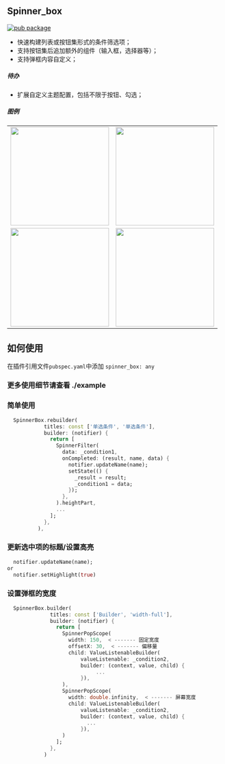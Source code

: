 ## Spinner_box
[![pub package](https://img.shields.io/pub/v/spinner_box.svg)](https://pub.dev/packages/spinner_box)


- 快速构建列表或按钮集形式的条件筛选项；
- 支持按钮集后追加额外的组件（输入框，选择器等）；
- 支持弹框内容自定义；

##### 待办
- 扩展自定义主题配置，包括不限于按钮、勾选；

##### 图例

|   |  |
| ------------- | ------------- |
|  <img src="https://github.com/boomcx/spinner_box/blob/main/assets/builder.gif" width="230px">  | <img src="https://github.com/boomcx/spinner_box/blob/main/assets/custom_select.gif" width="230px"> |
|  <img src="https://github.com/boomcx/spinner_box/blob/main/assets/single_select.gif" width="230px">  | <img src="https://github.com/boomcx/spinner_box/blob/main/assets/muti_select.gif" width="230px"> | 

 
## 如何使用
在插件引用文件`pubspec.yaml`中添加 `spinner_box: any`

### 更多使用细节请查看 ./example

### 简单使用

```dart
  SpinnerBox.rebuilder(
            titles: const ['单选条件', '单选条件'],
            builder: (notifier) {
              return [
                SpinnerFilter(
                  data: _condition1,
                  onCompleted: (result, name, data) {
                    notifier.updateName(name);
                    setState(() {
                      _result = result;
                      _condition1 = data;
                    });
                  },
                ).heightPart,
                ...
              ];
            },
          ),
```

### 更新选中项的标题/设置高亮

```dart
  notifier.updateName(name);
or
  notifier.setHighlight(true)
```


### 设置弹框的宽度 

```dart
  SpinnerBox.builder(
              titles: const ['Builder', 'width-full'],
              builder: (notifier) {
                return [
                  SpinnerPopScope(
                    width: 150,  < ------- 固定宽度
                    offsetX: 30,  < ------- 偏移量
                    child: ValueListenableBuilder(
                        valueListenable: _condition2,
                        builder: (context, value, child) {
                             ...
                        }),
                  ),
                  SpinnerPopScope(
                    width: double.infinity,  < ------- 屏幕宽度
                    child: ValueListenableBuilder(
                        valueListenable: _condition2,
                        builder: (context, value, child) {
                          ...
                        }),
                  )
                ];
              },
            )
```

